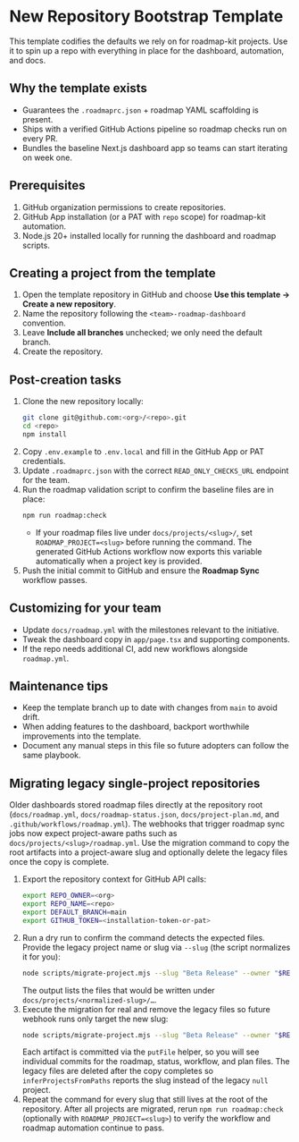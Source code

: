 # New Repository Bootstrap Template

This template codifies the defaults we rely on for roadmap-kit projects. Use it to
spin up a repo with everything in place for the dashboard, automation, and docs.

## Why the template exists

- Guarantees the `.roadmaprc.json` + roadmap YAML scaffolding is present.
- Ships with a verified GitHub Actions pipeline so roadmap checks run on every PR.
- Bundles the baseline Next.js dashboard app so teams can start iterating on week one.

## Prerequisites

1. GitHub organization permissions to create repositories.
2. GitHub App installation (or a PAT with `repo` scope) for roadmap-kit automation.
3. Node.js 20+ installed locally for running the dashboard and roadmap scripts.

## Creating a project from the template

1. Open the template repository in GitHub and choose **Use this template → Create a new repository**.
2. Name the repository following the `<team>-roadmap-dashboard` convention.
3. Leave **Include all branches** unchecked; we only need the default branch.
4. Create the repository.

## Post-creation tasks

1. Clone the new repository locally:
   ```bash
   git clone git@github.com:<org>/<repo>.git
   cd <repo>
   npm install
   ```
2. Copy `.env.example` to `.env.local` and fill in the GitHub App or PAT credentials.
3. Update `.roadmaprc.json` with the correct `READ_ONLY_CHECKS_URL` endpoint for the team.
4. Run the roadmap validation script to confirm the baseline files are in place:
   ```bash
   npm run roadmap:check
   ```
   - If your roadmap files live under `docs/projects/<slug>/`, set `ROADMAP_PROJECT=<slug>` before running the command. The generated GitHub Actions workflow now exports this variable automatically when a project key is provided.
5. Push the initial commit to GitHub and ensure the **Roadmap Sync** workflow passes.

## Customizing for your team

- Update `docs/roadmap.yml` with the milestones relevant to the initiative.
- Tweak the dashboard copy in `app/page.tsx` and supporting components.
- If the repo needs additional CI, add new workflows alongside `roadmap.yml`.

## Maintenance tips

- Keep the template branch up to date with changes from `main` to avoid drift.
- When adding features to the dashboard, backport worthwhile improvements into the template.
- Document any manual steps in this file so future adopters can follow the same playbook.

## Migrating legacy single-project repositories

Older dashboards stored roadmap files directly at the repository root (`docs/roadmap.yml`,
`docs/roadmap-status.json`, `docs/project-plan.md`, and `.github/workflows/roadmap.yml`). The
webhooks that trigger roadmap sync jobs now expect project-aware paths such as
`docs/projects/<slug>/roadmap.yml`. Use the migration command to copy the root artifacts into a
project-aware slug and optionally delete the legacy files once the copy is complete.

1. Export the repository context for GitHub API calls:
   ```bash
   export REPO_OWNER=<org>
   export REPO_NAME=<repo>
   export DEFAULT_BRANCH=main
   export GITHUB_TOKEN=<installation-token-or-pat>
   ```
2. Run a dry run to confirm the command detects the expected files. Provide the legacy project
   name or slug via `--slug` (the script normalizes it for you):
   ```bash
   node scripts/migrate-project.mjs --slug "Beta Release" --owner "$REPO_OWNER" --repo "$REPO_NAME" --dry-run
   ```
   The output lists the files that would be written under `docs/projects/<normalized-slug>/…`.
3. Execute the migration for real and remove the legacy files so future webhook runs only target
   the new slug:
   ```bash
   node scripts/migrate-project.mjs --slug "Beta Release" --owner "$REPO_OWNER" --repo "$REPO_NAME" --remove-legacy
   ```
   Each artifact is committed via the `putFile` helper, so you will see individual commits for the
   roadmap, status, workflow, and plan files. The legacy files are deleted after the copy completes
   so `inferProjectsFromPaths` reports the slug instead of the legacy `null` project.
4. Repeat the command for every slug that still lives at the root of the repository. After all
   projects are migrated, rerun `npm run roadmap:check` (optionally with `ROADMAP_PROJECT=<slug>`) to
   verify the workflow and roadmap automation continue to pass.
